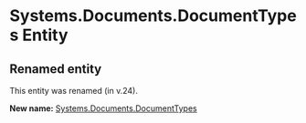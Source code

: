 # Systems.Documents.DocumentTypes Entity

## Renamed entity

This entity was renamed (in v.24).

**New name:** [Systems.Documents.DocumentTypes](Systems.Documents.DocumentTypes.md)

